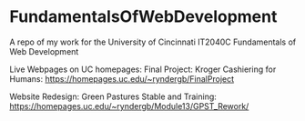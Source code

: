 # FundamentalsOfWebDevelopment
A repo of my work for the University of Cincinnati IT2040C Fundamentals of Web Development

Live Webpages on UC homepages:
  Final Project: Kroger Cashiering for Humans: https://homepages.uc.edu/~ryndergb/FinalProject
  
  Website Redesign: Green Pastures Stable and Training: https://homepages.uc.edu/~ryndergb/Module13/GPST_Rework/
